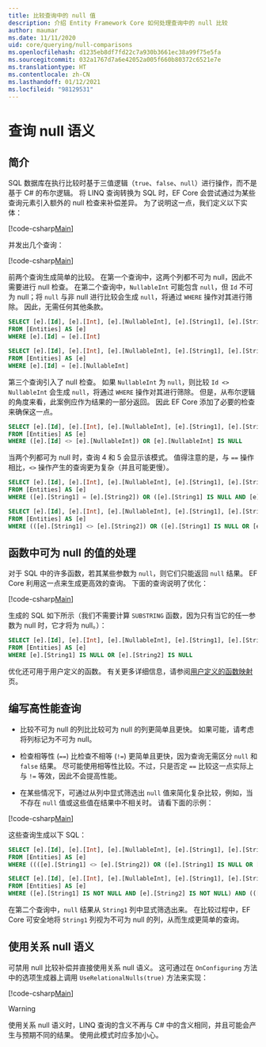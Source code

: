 ```yaml
---
title: 比较查询中的 null 值
description: 介绍 Entity Framework Core 如何处理查询中的 null 比较
author: maumar
ms.date: 11/11/2020
uid: core/querying/null-comparisons
ms.openlocfilehash: d1235eb8df7fd22c7a930b3661ec38a99f75e5fa
ms.sourcegitcommit: 032a1767d7a6e42052a005f660b80372c6521e7e
ms.translationtype: HT
ms.contentlocale: zh-CN
ms.lasthandoff: 01/12/2021
ms.locfileid: "98129531"
---
```

# <a name="query-null-semantics"></a>查询 null 语义

## <a name="introduction"></a>简介

SQL 数据库在执行比较时基于三值逻辑（`true`、`false`、`null`）进行操作，而不是基于 C# 的布尔逻辑。 将 LINQ 查询转换为 SQL 时，EF Core 会尝试通过为某些查询元素引入额外的 null 检查来补偿差异。
为了说明这一点，我们定义以下实体：

[!code-csharp[Main](../../../samples/core/Querying/NullSemantics/NullSemanticsEntity.cs#Entity)]

并发出几个查询：

[!code-csharp[Main](../../../samples/core/Querying/NullSemantics/Program.cs#BasicExamples)]

前两个查询生成简单的比较。 在第一个查询中，这两个列都不可为 null，因此不需要进行 null 检查。 在第二个查询中，`NullableInt` 可能包含 `null`，但 `Id` 不可为 null；将 `null` 与非 null 进行比较会生成 `null`，将通过 `WHERE` 操作对其进行筛除。 因此，无需任何其他条款。

```sql
SELECT [e].[Id], [e].[Int], [e].[NullableInt], [e].[String1], [e].[String2]
FROM [Entities] AS [e]
WHERE [e].[Id] = [e].[Int]

SELECT [e].[Id], [e].[Int], [e].[NullableInt], [e].[String1], [e].[String2]
FROM [Entities] AS [e]
WHERE [e].[Id] = [e].[NullableInt]
```

第三个查询引入了 null 检查。 如果 `NullableInt` 为 `null`，则比较 `Id <> NullableInt` 会生成 `null`，将通过 `WHERE` 操作对其进行筛除。 但是，从布尔逻辑的角度来看，此案例应作为结果的一部分返回。 因此 EF Core 添加了必要的检查来确保这一点。

```sql
SELECT [e].[Id], [e].[Int], [e].[NullableInt], [e].[String1], [e].[String2]
FROM [Entities] AS [e]
WHERE ([e].[Id] <> [e].[NullableInt]) OR [e].[NullableInt] IS NULL
```

当两个列都可为 null 时，查询 4 和 5 会显示该模式。 值得注意的是，与 `==` 操作相比，`<>` 操作产生的查询更为复杂（并且可能更慢）。

```sql
SELECT [e].[Id], [e].[Int], [e].[NullableInt], [e].[String1], [e].[String2]
FROM [Entities] AS [e]
WHERE ([e].[String1] = [e].[String2]) OR ([e].[String1] IS NULL AND [e].[String2] IS NULL)

SELECT [e].[Id], [e].[Int], [e].[NullableInt], [e].[String1], [e].[String2]
FROM [Entities] AS [e]
WHERE (([e].[String1] <> [e].[String2]) OR ([e].[String1] IS NULL OR [e].[String2] IS NULL)) AND ([e].[String1] IS NOT NULL OR [e].[String2] IS NOT NULL)
```

## <a name="treatment-of-nullable-values-in-functions"></a>函数中可为 null 的值的处理

对于 SQL 中的许多函数，若其某些参数为 `null`，则它们只能返回 `null` 结果。 EF Core 利用这一点来生成更高效的查询。
下面的查询说明了优化：

[!code-csharp[Main](../../../samples/core/Querying/NullSemantics/Program.cs#Functions)]

生成的 SQL 如下所示（我们不需要计算 `SUBSTRING` 函数，因为只有当它的任一参数为 null 时，它才将为 null。）：

```sql
SELECT [e].[Id], [e].[Int], [e].[NullableInt], [e].[String1], [e].[String2]
FROM [Entities] AS [e]
WHERE [e].[String1] IS NULL OR [e].[String2] IS NULL
```

优化还可用于用户定义的函数。 有关更多详细信息，请参阅[用户定义的函数映射](xref:core/querying/user-defined-function-mapping#configuring-nullability-of-user-defined-function-based-on-its-arguments)页。

## <a name="writing-performant-queries"></a>编写高性能查询

- 比较不可为 null 的列比比较可为 null 的列更简单且更快。 如果可能，请考虑将列标记为不可为 null。

- 检查相等性 (`==`) 比检查不相等 (`!=`) 更简单且更快，因为查询无需区分 `null` 和 `false` 结果。 尽可能使用相等性比较。不过，只是否定 `==` 比较这一点实际上与 `!=` 等效，因此不会提高性能。

- 在某些情况下，可通过从列中显式筛选出 `null` 值来简化复杂比较，例如，当不存在 `null` 值或这些值在结果中不相关时。 请看下面的示例：

[!code-csharp[Main](../../../samples/core/Querying/NullSemantics/Program.cs#ManualOptimization)]

这些查询生成以下 SQL：

```sql
SELECT [e].[Id], [e].[Int], [e].[NullableInt], [e].[String1], [e].[String2]
FROM [Entities] AS [e]
WHERE ((([e].[String1] <> [e].[String2]) OR ([e].[String1] IS NULL OR [e].[String2] IS NULL)) AND ([e].[String1] IS NOT NULL OR [e].[String2] IS NOT NULL)) OR ((CAST(LEN([e].[String1]) AS int) = CAST(LEN([e].[String2]) AS int)) OR ([e].[String1] IS NULL AND [e].[String2] IS NULL))

SELECT [e].[Id], [e].[Int], [e].[NullableInt], [e].[String1], [e].[String2]
FROM [Entities] AS [e]
WHERE ([e].[String1] IS NOT NULL AND [e].[String2] IS NOT NULL) AND (([e].[String1] <> [e].[String2]) OR (CAST(LEN([e].[String1]) AS int) = CAST(LEN([e].[String2]) AS int)))
```

在第二个查询中，`null` 结果从 `String1` 列中显式筛选出来。 在比较过程中，EF Core 可安全地将 `String1` 列视为不可为 null 的列，从而生成更简单的查询。

## <a name="using-relational-null-semantics"></a>使用关系 null 语义

可禁用 null 比较补偿并直接使用关系 null 语义。 这可通过在 `OnConfiguring` 方法中的选项生成器上调用 `UseRelationalNulls(true)` 方法来实现：

[!code-csharp[Main](../../../samples/core/Querying/NullSemantics/NullSemanticsContext.cs#UseRelationalNulls)]

> [!WARNING]
> 使用关系 null 语义时，LINQ 查询的含义不再与 C# 中的含义相同，并且可能会产生与预期不同的结果。 使用此模式时应多加小心。

